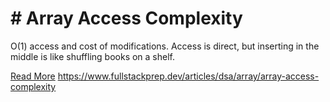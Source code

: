 # # Array Access Complexity

O(1) access and cost of modifications. Access is direct, but inserting in the middle is like shuffling books on a shelf.

[Read More](https://www.fullstackprep.dev/articles/dsa/array/array-access-complexity) https://www.fullstackprep.dev/articles/dsa/array/array-access-complexity